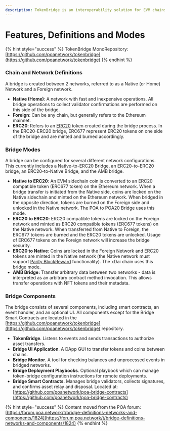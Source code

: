 ```yaml
---
description: TokenBridge is an interoperability solution for EVM chains
---
```


# Features, Definitions and Modes

{% hint style="success" %}
TokenBridge MonoRepository: [https://github.com/poanetwork/tokenbridge](https://github.com/poanetwork/tokenbridge)
{% endhint %}

### Chain and Network Definitions

A bridge is created between 2 networks, referred to as a Native \(or Home\) Network and a Foreign network.

* **Native \(Home\)**: A network with fast and inexpensive operations. All bridge operations to collect validator confirmations are performed on this side of the bridge.
* **Foreign**: Can be any chain, but generally refers to the Ethereum mainnet.
* **ERC20**: Refers to an [ERC20](https://theethereum.wiki/w/index.php/ERC20_Token_Standard) token created during the bridge process. In the ERC20-ERC20 bridge, ERC677 represent ERC20 tokens on one side of the bridge and are minted and burned accordingly.

### Bridge Modes

A bridge can be configured for several different network configurations. This currently includes a Native-to-ERC20 Bridge, an ERC20-to-ERC20 bridge, an ERC20-to-Native Bridge, and the AMB bridge.

* **Native to ERC20**: An EVM sidechain coin is converted to an ERC20 compatible token \(ERC677 token\) on the Ethereum network. When a bridge transfer is initiated from the Native side, coins are locked on the Native sidechain and minted on the Ethereum network. When bridged in the opposite direction, tokens are burned on the Foreign side and unlocked in the Native network. The POA to POA20 Bridge uses this mode.
* **ERC20 to ERC20**: ERC20 compatible tokens are locked on the Foreign network and minted as ERC20 compatible tokens \(ERC677 tokens\) on the Native network. When transferred from Native to Foreign, the ERC677 tokens are burned and the ERC20 tokens are unlocked. Usage of ERC677 tokens on the Foreign network will increase the bridge security.
* **ERC20 to Native**: Coins are locked in the Foreign Network and ERC20 tokens are minted in the Native network \(the Native network must support [Parity BlockReward](https://wiki.parity.io/Block-Reward-Contract) functionality\). The xDai chain uses this bridge mode.
* **AMB Bridge:** Transfer arbitrary data between two networks - data is interpreted as an arbitrary contract method invocation. This allows transfer operations with NFT tokens and their metadata.

### Bridge Components

The bridge consists of several components, including smart contracts, an event handler, and an optional UI. All components except for the Bridge Smart Contracts are located in the [https://github.com/poanetwork/tokenbridge](https://github.com/poanetwork/tokenbridge) repository. 

* **TokenBridge**. Listens to events and sends transactions to authorize asset transfers. 
* **Bridge UI Application**. A DApp GUI to transfer tokens and coins between chains. 
* **Bridge Monitor**. A tool for checking balances and unprocessed events in bridged networks. 
* **Bridge Deployment Playbooks**. Optional playbook which can manage token-bridge configuration instructions for remote deployments. 
* **Bridge Smart Contracts**. Manages bridge validators, collects signatures, and confirms asset relay and disposal.  Located at: [https://github.com/poanetwork/poa-bridge-contracts](https://github.com/poanetwork/poa-bridge-contracts)

{% hint style="success" %}
Content moved from the POA forum: [https://forum.poa.network/t/bridge-definitions-networks-and-components/1824](https://forum.poa.network/t/bridge-definitions-networks-and-components/1824)
{% endhint %}

